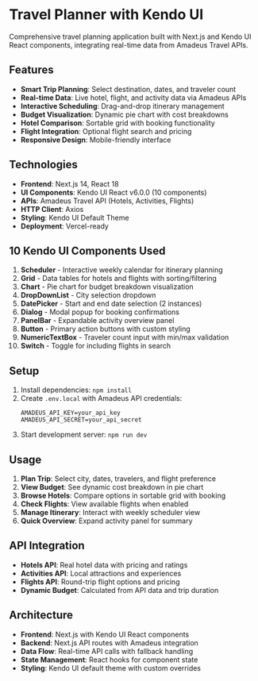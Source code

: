 # Travel Planner with Kendo UI

Comprehensive travel planning application built with Next.js and Kendo UI React components, integrating real-time data from Amadeus Travel APIs.

## Features

- **Smart Trip Planning**: Select destination, dates, and traveler count
- **Real-time Data**: Live hotel, flight, and activity data via Amadeus APIs
- **Interactive Scheduling**: Drag-and-drop itinerary management
- **Budget Visualization**: Dynamic pie chart with cost breakdowns
- **Hotel Comparison**: Sortable grid with booking functionality
- **Flight Integration**: Optional flight search and pricing
- **Responsive Design**: Mobile-friendly interface

## Technologies

- **Frontend**: Next.js 14, React 18
- **UI Components**: Kendo UI React v6.0.0 (10 components)
- **APIs**: Amadeus Travel API (Hotels, Activities, Flights)
- **HTTP Client**: Axios
- **Styling**: Kendo UI Default Theme
- **Deployment**: Vercel-ready

## 10 Kendo UI Components Used

1. **Scheduler** - Interactive weekly calendar for itinerary planning
2. **Grid** - Data tables for hotels and flights with sorting/filtering
3. **Chart** - Pie chart for budget breakdown visualization
4. **DropDownList** - City selection dropdown
5. **DatePicker** - Start and end date selection (2 instances)
6. **Dialog** - Modal popup for booking confirmations
7. **PanelBar** - Expandable activity overview panel
8. **Button** - Primary action buttons with custom styling
9. **NumericTextBox** - Traveler count input with min/max validation
10. **Switch** - Toggle for including flights in search

## Setup

1. Install dependencies: `npm install`
2. Create `.env.local` with Amadeus API credentials:
   ```
   AMADEUS_API_KEY=your_api_key
   AMADEUS_API_SECRET=your_api_secret
   ```
3. Start development server: `npm run dev`

## Usage

1. **Plan Trip**: Select city, dates, travelers, and flight preference
2. **View Budget**: See dynamic cost breakdown in pie chart
3. **Browse Hotels**: Compare options in sortable grid with booking
4. **Check Flights**: View available flights when enabled
5. **Manage Itinerary**: Interact with weekly scheduler view
6. **Quick Overview**: Expand activity panel for summary

## API Integration

- **Hotels API**: Real hotel data with pricing and ratings
- **Activities API**: Local attractions and experiences
- **Flights API**: Round-trip flight options and pricing
- **Dynamic Budget**: Calculated from API data and trip duration

## Architecture

- **Frontend**: Next.js with Kendo UI React components
- **Backend**: Next.js API routes with Amadeus integration
- **Data Flow**: Real-time API calls with fallback handling
- **State Management**: React hooks for component state
- **Styling**: Kendo UI default theme with custom overrides